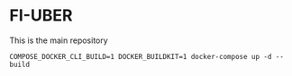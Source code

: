 # FI-UBER
This is the main repository


```shell
COMPOSE_DOCKER_CLI_BUILD=1 DOCKER_BUILDKIT=1 docker-compose up -d --build
```